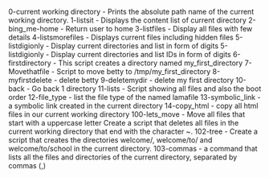 0-current working directory - Prints the absolute path name of the current working directory.
1-listsit - Displays the content list of current directory
2-bing_me-home - Return user to home
3-listfiles - Display all files with few details
4-listsmorefiles - Displays current files including hidden files
5-listdigionly - Display current directories and list in form of digits
5-listdigionly - Display current directories and list IDs in form of digits
6-firstdirectory - This script creates a directory named my_first_directory
7-Movethatfile - Script to move betty to /tmp/my_first_directory
8-myfirstdelete - delete betty
9-deletemydir -  delete my first directory
10-back - Go back 1  directory
11-lists - Script showing all files and also the boot order
12-file_type - list the file type of the named lamafile
13-symbolic_link - a symbolic link created in the current directory
14-copy_html - copy all html files in our current working directory
100-lets_move - Move all files that start with a uppercase letter
Create a script that deletes all files in the current working directory that end with the character ~.
102-tree - Create a script that creates the directories welcome/, welcome/to/ and welcome/to/school in the current directory.
103-commas - a command that lists all the files and directories of the current directory, separated by commas (,)
